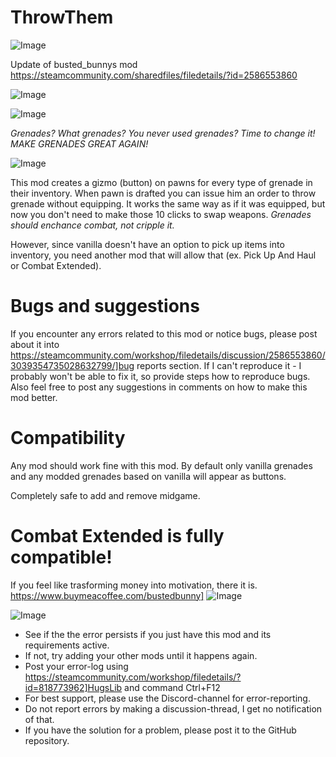 # ThrowThem

![Image](https://i.imgur.com/buuPQel.png)

Update of busted_bunnys mod
https://steamcommunity.com/sharedfiles/filedetails/?id=2586553860

![Image](https://i.imgur.com/pufA0kM.png)

	
![Image](https://i.imgur.com/Z4GOv8H.png)

*Grenades? What grenades? You never used grenades? Time to change it! MAKE GRENADES GREAT AGAIN!*

![Image](https://steamuserimages-a.akamaihd.net/ugc/1688275504674589907/03090D743698DBEBCC5AACE54A22768A8C5FC8DD/?imw=5000&amp;imh=5000&amp;ima=fit&amp;impolicy=Letterbox&amp;imcolor=%23000000&amp;letterbox=false)


This mod creates a gizmo (button) on pawns for every type of grenade in their inventory. When pawn is drafted you can issue him an order to throw grenade without equipping. It works the same way as if it was equipped, but now you don't need to make those 10 clicks to swap weapons.
*Grenades should enchance combat, not cripple it.*

However, since vanilla doesn't have an option to pick up items into inventory, you need another mod that will allow that (ex. Pick Up And Haul or Combat Extended).

# Bugs and suggestions


If you encounter any errors related to this mod or notice bugs, please post about it into https://steamcommunity.com/workshop/filedetails/discussion/2586553860/3039354735028632799/]bug reports section. If I can't reproduce it - I probably won't be able to fix it, so provide steps how to reproduce bugs.
Also feel free to post any suggestions in comments on how to make this mod better.

# Compatibility

Any mod should work fine with this mod.
By default only vanilla grenades and any modded grenades based on vanilla will appear as buttons.

Completely safe to add and remove midgame.

# Combat Extended is fully compatible!



If you feel like trasforming money into motivation, there it is.
https://www.buymeacoffee.com/bustedbunny] ![Image](https://images-wixmp-ed30a86b8c4ca887773594c2.wixmp.com/f/2c46f7eb-a870-430c-8351-a3f6f12d62f0/dcc83j2-f1093682-5169-4cdf-bf9d-1f0a12b63e40.gif?token=eyJ0eXAiOiJKV1QiLCJhbGciOiJIUzI1NiJ9.eyJzdWIiOiJ1cm46YXBwOjdlMGQxODg5ODIyNjQzNzNhNWYwZDQxNWVhMGQyNmUwIiwiaXNzIjoidXJuOmFwcDo3ZTBkMTg4OTgyMjY0MzczYTVmMGQ0MTVlYTBkMjZlMCIsIm9iaiI6W1t7InBhdGgiOiJcL2ZcLzJjNDZmN2ViLWE4NzAtNDMwYy04MzUxLWEzZjZmMTJkNjJmMFwvZGNjODNqMi1mMTA5MzY4Mi01MTY5LTRjZGYtYmY5ZC0xZjBhMTJiNjNlNDAuZ2lmIn1dXSwiYXVkIjpbInVybjpzZXJ2aWNlOmZpbGUuZG93bmxvYWQiXX0.SrFHM4OP_Ty-98L_RHHrFFQjHUuM20dA5Za0xCTVZzk)
 
	
![Image](https://i.imgur.com/PwoNOj4.png)



-  See if the the error persists if you just have this mod and its requirements active.
-  If not, try adding your other mods until it happens again.
-  Post your error-log using https://steamcommunity.com/workshop/filedetails/?id=818773962]HugsLib and command Ctrl+F12
-  For best support, please use the Discord-channel for error-reporting.
-  Do not report errors by making a discussion-thread, I get no notification of that.
-  If you have the solution for a problem, please post it to the GitHub repository.


